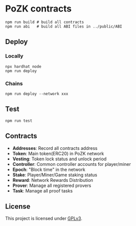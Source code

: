 # PoZK contracts

```
npm run build # build all contracts
npm run abi   # build all ABI files in ../public/ABI
```

## Deploy
### Locally
```
npx hardhat node
npm run deploy
```

### Chains
```
npm run deploy --network xxx
```

## Test
`npm run test`

## Contracts
- **Addresses**: Record all contracts address
- **Token**: Main token(ERC20) in PoZK network
- **Vesting**: Token lock status and unlock period
- **Controller**: Common controller accounts for player/miner
- **Epoch**: "Block time" in the network
- **Stake**: Player/Miner/Game staking status
- **Reward**: Network Rewards Distribution
- **Prover**: Manage all registered provers
- **Task**: Manage all proof tasks

## License

This project is licensed under [GPLv3](https://www.gnu.org/licenses/gpl-3.0.en.html).
